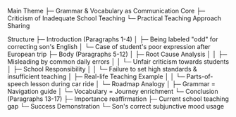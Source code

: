 Main Theme
├─ Grammar & Vocabulary as Communication Core
├─ Criticism of Inadequate School Teaching
└─ Practical Teaching Approach Sharing

Structure
├─ Introduction (Paragraphs 1-4)
│  ├─ Being labeled "odd" for correcting son's English
│  └─ Case of student's poor expression after European trip
├─ Body (Paragraphs 5-12)
│  ├─ Root Cause Analysis
│  │  ├─ Misleading by common daily errors
│  │  └─ Unfair criticism towards students
│  ├─ School Responsibility
│  │  └─ Failure to set high standards & insufficient teaching
│  ├─ Real-life Teaching Example
│  │  └─ Parts-of-speech lesson during car ride
│  └─ Roadmap Analogy
│     ├─ Grammar = Navigation guide
│     └─ Vocabulary = Journey enrichment
└─ Conclusion (Paragraphs 13-17)
   ├─ Importance reaffirmation
   ├─ Current school teaching gap
   └─ Success Demonstration
      └─ Son's correct subjunctive mood usage
